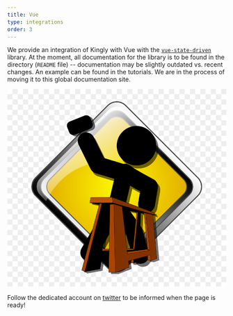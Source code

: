 ```yaml
---
title: Vue
type: integrations
order: 3
---
```


We provide an integration of Kingly with Vue with the [`vue-state-driven`](https://github.com/brucou/vue-state-driven) library. At the moment, all documentation for the library is to be found in the directory (`README` file) -- documentation may be slightly outdated vs. recent changes. An example can be found in the tutorials. We are in the process of moving it to this global documentation site.

![](../../images/coming-soon/under-construction-png-hd-free-transparent-under-construction-hd-660337.png)


Follow the dedicated account on [twitter](https://twitter.com/bricoi1) to be informed when the page is ready! 
